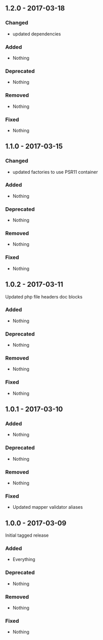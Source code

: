 ## 1.2.0 - 2017-03-18

### Changed
* updated dependencies

### Added
* Nothing

### Deprecated
* Nothing

### Removed
* Nothing

### Fixed
* Nothing


## 1.1.0 - 2017-03-15

### Changed
* updated factories to use PSR11 container

### Added
* Nothing

### Deprecated
* Nothing

### Removed
* Nothing

### Fixed
* Nothing


## 1.0.2 - 2017-03-11

Updated php file headers doc blocks

### Added
* Nothing

### Deprecated
* Nothing

### Removed
* Nothing

### Fixed
* Nothing


## 1.0.1 - 2017-03-10

### Added
* Nothing

### Deprecated
* Nothing

### Removed
* Nothing

### Fixed
* Updated mapper validator aliases


## 1.0.0 - 2017-03-09

Initial tagged release

### Added
* Everything

### Deprecated
* Nothing

### Removed
* Nothing

### Fixed
* Nothing
